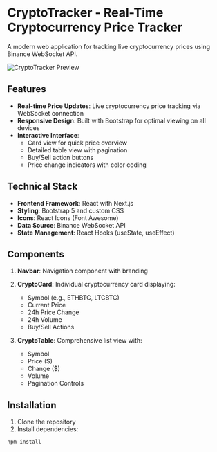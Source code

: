 # CryptoTracker - Real-Time Cryptocurrency Price Tracker

A modern web application for tracking live cryptocurrency prices using Binance WebSocket API.

![CryptoTracker Preview](https://hebbkx1anhila5yf.public.blob.vercel-storage.com/ui-zQAaOGvYHtEzFXYS7NAlEtwjVou0QR.png)

## Features

- **Real-time Price Updates**: Live cryptocurrency price tracking via WebSocket connection
- **Responsive Design**: Built with Bootstrap for optimal viewing on all devices
- **Interactive Interface**: 
  - Card view for quick price overview
  - Detailed table view with pagination
  - Buy/Sell action buttons
  - Price change indicators with color coding

## Technical Stack

- **Frontend Framework**: React with Next.js
- **Styling**: Bootstrap 5 and custom CSS
- **Icons**: React Icons (Font Awesome)
- **Data Source**: Binance WebSocket API
- **State Management**: React Hooks (useState, useEffect)

## Components

1. **Navbar**: Navigation component with branding
2. **CryptoCard**: Individual cryptocurrency card displaying:
   - Symbol (e.g., ETHBTC, LTCBTC)
   - Current Price
   - 24h Price Change
   - 24h Volume
   - Buy/Sell Actions

3. **CryptoTable**: Comprehensive list view with:
   - Symbol
   - Price ($)
   - Change ($)
   - Volume
   - Pagination Controls

## Installation

1. Clone the repository
2. Install dependencies:
```bash
npm install
